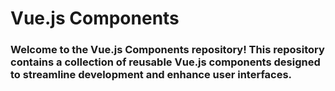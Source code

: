 # Vue.js Components
### Welcome to the Vue.js Components repository! This repository contains a collection of reusable Vue.js components designed to streamline development and enhance user interfaces.
